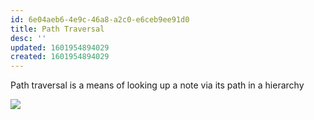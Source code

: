 ```yaml
---
id: 6e04aeb6-4e9c-46a8-a2c0-e6ceb9ee91d0
title: Path Traversal
desc: ''
updated: 1601954894029
created: 1601954894029
---
```

Path traversal is a means of looking up a note via its path in a hierarchy

![](https://foundation-prod-assetspublic53c57cce-8cpvgjldwysl.s3-us-west-2.amazonaws.com/assets/images/lookup-cli.gif)

